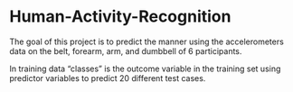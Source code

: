 # Human-Activity-Recognition

The goal of this project is to predict the manner using the accelerometers data on the belt, forearm, arm, and dumbbell of 6 participants. 

In training data “classes” is the outcome variable in the training set using predictor variables to predict 20 different test cases. 
